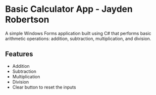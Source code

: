 # Basic Calculator App - Jayden Robertson

A simple Windows Forms application built using C# that performs basic arithmetic operations: addition, subtraction, multiplication, and division.

## Features
- Addition
- Subtraction
- Multiplication
- Division
- Clear button to reset the inputs
